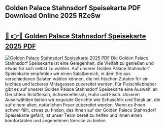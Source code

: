 ## Golden Palace Stahnsdorf Speisekarte PDF Download Online 2025 RZeSw

# <h2><a href="http://gcbson.nevu.top/?p=Golden+Palace+Stahnsdorf+Speisekarte">🔗 👉🔴 Golden Palace Stahnsdorf Speisekarte 2025 PDF</a></h2>

[![Golden Palace Stahnsdorf Speisekarte 2025 PDF](https://i.imgur.com/dBaPXMq.png)](http://gcbson.nevu.top/?p=Golden+Palace+Stahnsdorf+Speisekarte)
Die Golden Palace Stahnsdorf Speisekarte ist eine Gelegenheit, die Vielfalt zu genießen und etwas für sich selbst zu wählen. Auf unserer Golden Palace Stahnsdorf Speisekarte empfehlen wir einen Salatbereich, in dem Sie aus verschiedenen Salaten wählen können, die mit frischen Zutaten für ein leichtes und leckeres Mittagessen zubereitet werden. Für Fleischliebhaber gibt es auf unserer Golden Palace Stahnsdorf Speisekarte eine Auswahl an Gerichten: Rindfleisch, Schweinefleisch, Huhn und Fisch. Unseren Auserwählten bieten wir exquisite Gerichte wie Schaschlik und Steak an, die auf einem alten, natürlichen Feuer zubereitet werden. Wenn es Ihnen schwer fällt, etwas zu finden, das Ihnen auf der Golden Palace Stahnsdorf Speisekarte gefällt, ist unser Team bereit zu helfen und Ihnen einen komfortablen und angenehmen Service zu bieten.
